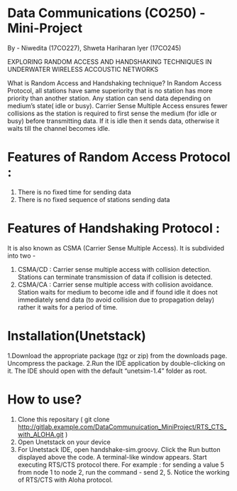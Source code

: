 # Data Communications (CO250) - Mini-Project

By - Niwedita (17CO227), Shweta Hariharan Iyer (17CO245)

EXPLORING RANDOM ACCESS AND HANDSHAKING TECHNIQUES IN UNDERWATER WIRELESS ACCOUSTIC NETWORKS

What is Random Access and Handshaking technique?
In Random Access Protocol, all stations have same superiority that is no station has more priority than another station. Any station can send data depending on medium’s state( idle or busy).
Carrier Sense Multiple Access ensures fewer collisions as the station is required to first sense the medium (for idle or busy) before transmitting data. If it is idle then it sends data, otherwise it waits till the channel becomes idle.

# Features of Random Access Protocol : 
1. There is no fixed time for sending data
2. There is no fixed sequence of stations sending data

# Features of Handshaking Protocol : 
It is also known as CSMA (Carrier Sense Multiple Access). It is subdivided into two -
1. CSMA/CD : Carrier sense multiple access with collision detection. Stations can terminate transmission of data if collision is detected.
2. CSMA/CA : Carrier sense multiple access with collision avoidance. Station waits for medium to become idle and if found idle it does not immediately send data (to avoid collision due to propagation delay) rather it waits for a period of time.
 
# Installation(Unetstack)
1.Download the appropriate package (tgz or zip) from the downloads page. Uncompress the package.
2.Run the IDE application by double-clicking on it. The IDE should open with the default “unetsim-1.4” folder as root.

# How to use?
1. Clone this repositary ( git clone http://gitlab.example.com/DataCommunuication_MiniProject/RTS_CTS_with_ALOHA.git )
2. Open Unetstack on your device
3. For Unetstack IDE, open handshake-sim.groovy. Click the Run button displayed above the code. A terminal-like window appears. Start executing RTS/CTS protocol there. For example : for sending a value 5 from node 1 to node 2, run the command - send 2, 5. Notice the working of RTS/CTS with Aloha protocol.
